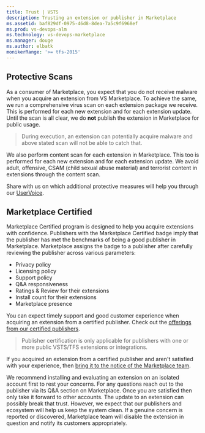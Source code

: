 ```yaml
---
title: Trust | VSTS
description: Trusting an extension or publisher in Marketplace 
ms.assetid: baf829df-0975-46d8-8dea-7a5c9f6968ef
ms.prod: vs-devops-alm
ms.technology: vs-devops-marketplace
ms.manager: douge
ms.author: elbatk
monikerRange: '>= tfs-2015'
---
```


## Protective Scans
As a consumer of Marketplace, you expect that you do not receive malware when you acquire an extension from VS Marketplace. To achieve the same, we run a comprehensive virus scan on each extension package we receive. This is performed for each new extension and for each extension update. Until the scan is all clear, we do **not** publish the extension in Marketplace for public usage.
> During execution, an extension can potentially acquire malware and above stated scan will not be able to catch that. 

We also perform content scan for each extension in Marketplace. This too is performed for each new extension and for each extension update. We avoid adult, offensive, CSAM (child sexual abuse material) and terrorist content in extensions through the content scan.

Share with us on which additional protective measures will help you through our [UserVoice](https://visualstudio.uservoice.com/forums/331878-visual-studio-marketplace).


## Marketplace Certified
Marketplace Certified program is designed to help you acquire extensions with confidence. Publishers with the Marketplace Certified badge imply that the publisher has met the benchmarks of being a good publisher in Marketplace. Marketplace assigns the badge to a publisher after carefully reviewing the publisher across various parameters:
* Privacy policy
* Licensing policy
* Support policy
* Q&A responsiveness
* Ratings & Review for their extensions
* Install count for their extensions
* Marketplace presence

You can expect timely support and good customer experience when acquiring an extension from a certified publisher. Check out the [offerings from our certified publishers](https://marketplace.visualstudio.com/search?target=VSTS&category=All%20categories&sortBy=Downloads).

> Publisher certification is only applicable for publishers with one or more public VSTS/TFS extensions or integrations.

If you acquired an extension from a certified publisher and aren't satisfied with your experience, then [bring it to the notice of the Marketplace team](https://docs.microsoft.com/en-us/vsts/marketplace/marketplace-billing-qa).

We recommend installing and evaluating an extension on an isolated account first to rest your concerns. For any questions reach out to the publisher via its Q&A section on Marketplace. Once you are satisfied then only take it forward to other accounts. The update to an extension can possibly break that trust. However, we expect that our publishers and ecosystem will help us keep the system clean. If a genuine concern is reported or discovered, Marketplace team will disable the extension in question and notify its customers appropriately.